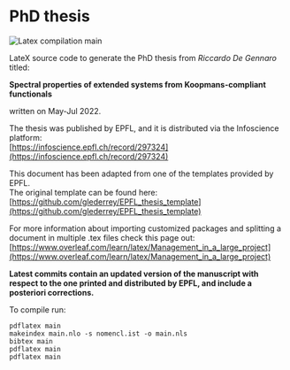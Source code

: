 # PhD thesis

![Latex compilation main](https://github.com/degennar/PhD_thesis/actions/workflows/latex-compilation.yml/badge.svg?branch=main)

LateX source code to generate the PhD thesis from *Riccardo De Gennaro* titled:

**Spectral properties of extended systems from Koopmans-compliant functionals**

written on May-Jul 2022.

The thesis was published by EPFL, and it is distributed via the Infoscience platform:<br />
[https://infoscience.epfl.ch/record/297324](https://infoscience.epfl.ch/record/297324)

This document has been adapted from one of the templates provided by EPFL.<br />
The original template can be found here:<br />
[https://github.com/glederrey/EPFL_thesis_template](https://github.com/glederrey/EPFL_thesis_template)

For more information about importing customized packages and splitting a document in multiple .tex files check this page out:<br />
[https://www.overleaf.com/learn/latex/Management_in_a_large_project](https://www.overleaf.com/learn/latex/Management_in_a_large_project)

**Latest commits contain an updated version of the manuscript with respect to the one printed and distributed by EPFL, and include a posteriori corrections.**

To compile run:
```
pdflatex main
makeindex main.nlo -s nomencl.ist -o main.nls
bibtex main
pdflatex main
pdflatex main
```
